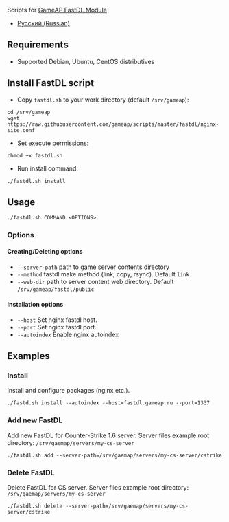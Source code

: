 Scripts for [GameAP FastDL Module](https://github.com/gameap/fastdl-module)

* [Русский (Russian)](README.ru-RU.md)

## Requirements

* Supported Debian, Ubuntu, CentOS distributives

## Install FastDL script

* Copy `fastdl.sh` to your work directory (default `/srv/gameap`):
```
cd /srv/gameap
wget https://raw.githubusercontent.com/gameap/scripts/master/fastdl/nginx-site.conf
```

* Set execute permissions:
```
chmod +x fastdl.sh
```
* Run install command: 
```
./fastdl.sh install
```

## Usage
```
./fastdl.sh COMMAND <OPTIONS>
```

### Options

#### Creating/Deleting options
* `--server-path` path to game server contents directory
* `--method` fastdl make method (link, copy, rsync). Default `link`
* `--web-dir` path to server content web directory. Default `/srv/gameap/fastdl/public`

#### Installation options
* `--host` Set nginx fastdl host.
* `--port` Set nginx fastdl port.
* `--autoindex` Enable nginx autoindex

## Examples

### Install

Install and configure packages (nginx etc.).

```
./fastd.sh install --autoindex --host=fastdl.gameap.ru --port=1337
```

### Add new FastDL

Add new FastDL for Counter-Strike 1.6 server. Server files example root directory: `/srv/gaemap/servers/my-cs-server`

```
./fastdl.sh add --server-path=/srv/gaemap/servers/my-cs-server/cstrike
```

### Delete FastDL

Delete FastDL for CS server. Server files example root directory: `/srv/gaemap/servers/my-cs-server`

```
./fastdl.sh delete --server-path=/srv/gaemap/servers/my-cs-server/cstrike
```